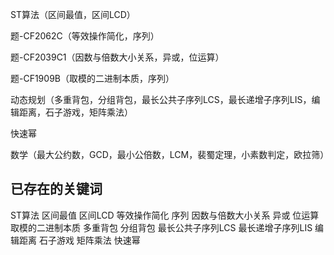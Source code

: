 ST算法（区间最值，区间LCD）

题-CF2062C（等效操作简化，序列）

题-CF2039C1（因数与倍数大小关系，异或，位运算）

题-CF1909B（取模的二进制本质，序列）

动态规划（多重背包，分组背包，最长公共子序列LCS，最长递增子序列LIS，编辑距离，石子游戏，矩阵乘法）

快速幂

数学（最大公约数，GCD，最小公倍数，LCM，裴蜀定理，小素数判定，欧拉筛）



## 已存在的关键词

ST算法 区间最值 区间LCD 等效操作简化 序列 因数与倍数大小关系 异或 位运算 取模的二进制本质 多重背包 分组背包 最长公共子序列LCS 最长递增子序列LIS 编辑距离 石子游戏 矩阵乘法 快速幂

